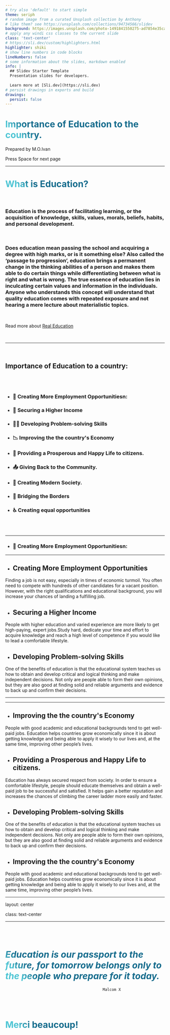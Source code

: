 ```yaml
---
# try also 'default' to start simple
theme: seriph
# random image from a curated Unsplash collection by Anthony
# like them? see https://unsplash.com/collections/94734566/slidev
background: https://images.unsplash.com/photo-1491841550275-ad7854e35ca6?ixlib=rb-1.2.1&ixid=MnwxMjA3fDB8MHxwaG90by1wYWdlfHx8fGVufDB8fHx8&auto=format&fit=crop&w=774&q=80
# apply any windi css classes to the current slide
class: 'text-center'
# https://sli.dev/custom/highlighters.html
highlighter: shiki
# show line numbers in code blocks
lineNumbers: false
# some information about the slides, markdown enabled
info: |
  ## Slidev Starter Template
  Presentation slides for developers.
 
  Learn more at [Sli.dev](https://sli.dev)
# persist drawings in exports and build
drawings:
  persist: false
---
```


# Importance of Education to the country.

Prepared by M.O.Ivan

<div class="pt-12">
  <span @click="$slidev.nav.next" class="px-2 py-1 rounded cursor-pointer" hover="bg-white bg-opacity-10">
    Press Space for next page <carbon:arrow-right class="inline"/>
  </span>
</div>


<!--
The last comment block of each slide will be treated as slide notes. It will be visible and editable in Presenter Mode along with the slide. [Read more in the docs](https://sli.dev/guide/syntax.html#notes)
-->

---

# **What is Education?**

<br>

### Education is the process of facilitating learning, or the acquisition of knowledge, skills, values, morals, beliefs, habits, and personal development.

<br>

 ### Does education mean passing the school and acquiring a degree with high marks, or is it something else? Also called the ‘passage to progression’, education brings a permanent change in the thinking abilities of a person and makes them able to do certain things while differentiating between what is right and what is wrong. The true essence of education lies in inculcating certain values and information in the individuals. Anyone who understands this concept will understand that quality education comes with repeated exposure and not hearing a mere lecture about materialistic topics.

<br>


Read more about [Real Education](https://leverageedu.com/blog/what-is-education/)

<br>

---

<br>

## **Importance of Education to a country:**

<br>
<br>

- ### 📝 Creating More Employment Opportunitiesn:  

- ### 🎨 Securing a Higher Income

- ### 🧑‍💻 Developing Problem-solving Skills 

- ### 📉 Improving the the country's Economy 

- ### 🤹 Providing a Prosperous and Happy Life to citizens.

- ### 📤 Giving Back to the Community.

- ### 🎥 Creating Modern Society.

- ### 🛂  Bridging the Borders

- ### ♿  Creating equal opportunities

<br>
<br>


<!--
You can have `style` tag in markdown to override the style for the current page.
Learn more: https://sli.dev/guide/syntax#embedded-styles
-->

<style>
h1 {
  background-color: #2B90B6;
  background-image: linear-gradient(45deg, #4EC5D4 10%, #146b8c 20%);
  background-size: 100%;
  -webkit-background-clip: text;
  -moz-background-clip: text;
  -webkit-text-fill-color: transparent; 
  -moz-text-fill-color: transparent;
}
</style>
---
- ### 📝 Creating More Employment Opportunitiesn:  

---
- ## Creating More Employment Opportunities 
Finding a job is not easy, especially in times of economic turmoil. You often need to compete with hundreds of other candidates for a vacant position. However, with the right  qualifications and educational background, you will increase your chances of landing a fulfilling job.

- ## Securing a Higher Income
People with higher education and varied experience are more likely to get high-paying, expert jobs.Study hard, dedicate your time and effort to acquire knowledge and reach a high level of competence if you would like to lead a comfortable lifestyle.

- ## Developing Problem-solving Skills 
One of the benefits of education is that the educational system teaches us how to obtain and develop critical and logical thinking and make independent decisions. Not only are people able to form their own opinions, but they are also good at finding solid and reliable arguments and evidence to back up and confirm their decisions.

---
---
- ## Improving the the country's Economy 
People with good academic and educational backgrounds tend to get well-paid jobs. Education helps countries grow economically since it is about getting knowledge and being able to apply it wisely to our lives and, at the same time, improving other people’s lives.

- ## Providing a Prosperous and Happy Life to citizens.
Education has always secured respect from society. In order to ensure a comfortable lifestyle, people should educate themselves and obtain a well-paid job to be successful and satisfied. It helps gain a better reputation and increases the chances of climbing the career ladder more easily and faster. 

- ## Developing Problem-solving Skills 
One of the benefits of education is that the educational system teaches us how to obtain and develop critical and logical thinking and make independent decisions. Not only are people able to form their own opinions, but they are also good at finding solid and reliable arguments and evidence to back up and confirm their decisions.

- ## Improving the the country's Economy 
People with good academic and educational backgrounds tend to get well-paid jobs. Education helps countries grow economically since it is about getting knowledge and being able to apply it wisely to our lives and, at the same time, improving other people’s lives.

---
layout: center

class: text-center

---
<br>
<br>


# _Education is our passport to the future, for tomorrow belongs only to the people who prepare for it today._ 
                                               Malcom X


<br>
<br>

# **Merci beaucoup!**

